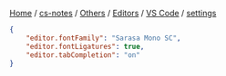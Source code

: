 [Home](https://mengxianbin.github.io) /
[cs-notes](https://mengxianbin.github.io/cs-notes/content) /
[Others](https://mengxianbin.github.io/cs-notes/content/Others) /
[Editors](https://mengxianbin.github.io/cs-notes/content/Others/Editors) /
[VS Code](https://mengxianbin.github.io/cs-notes/content/Others/Editors/VS%20Code) /
[settings](https://mengxianbin.github.io/cs-notes/content/Others/Editors/VS%20Code/settings)

```json
{
    "editor.fontFamily": "Sarasa Mono SC",
    "editor.fontLigatures": true,
    "editor.tabCompletion": "on"
}

```
